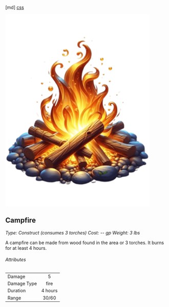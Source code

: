 [md]
[css](-OCVFMyYfsylqoZPiW6l)

![main_banner](https://raw.githubusercontent.com/Tougher-Together-DnD/default-game-assets/refs/heads/main/characters-sheets/light-sources/images/campfire-portrait.png)

## Campfire

*Type: Construct (consumes 3 torches) Cost: -- gp Weight: 3 lbs*

A campfire can be made from wood found in the area or 3 torches. It burns for at least 4 hours.

###### Attributes

| | |
| :--- | :---: |
| Damage | 5 |
| Damage Type | fire |
| Duration | 4 hours |
| Range | 30/60 |

